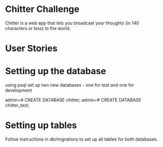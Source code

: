 Chitter Challenge
=================

Chitter is a web app that lets you broadcast your thoughts (in 140 characters or less) to the world. 


User Stories
================


# Setting up the database
using psql set up two new databases - one for test and one for development

admin=# CREATE DATABASE chitter;
admin=# CREATE DATABASE chitter_test;


# Setting up tables
Follow instructions in db/migrations to set up all tables for both databases. 